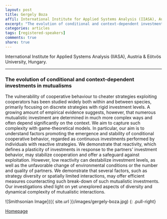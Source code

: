 ```yaml
---
layout: post
title: Gergely Boza
affil: International Institute for Applied Systems Analysis (IIASA), Austria & Eötvös University, Hungary.
excerpt: "The evolution of conditional and context-dependent investments in mutualisms"
categories: articles
tags: [registered-speakers]
comments: true
share: true
---
```


International Institute for Applied Systems Analysis (IIASA), Austria & Eötvös University, Hungary.

---

### The evolution of conditional and context-dependent investments in mutualisms

The vulnerability of cooperative behaviour to cheater strategies exploiting cooperators has been studied widely both within and between species, primarily focusing on discrete strategies with rigid investment levels. A growing amount of empirical evidence suggests, however, that numerous mutualistic investment are determined in much more complex ways and often depend significantly on the context. We aim to capture such complexity with game-theoretical models. In particular, our aim is to understand factors promoting the emergence and stability of conditional cooperative behavior, regarded as continuous investments performed by individuals with reactive strategies. We demonstrate that reactivity, which defines a plasticity of investments in response to the partners' investment behavior, may stabilize cooperation and offer a safeguard against exploitation. However, low reactivity can destabilize investment levels, as well as the unfavorable change of environmental conditions or the number and quality of partners. We demonstrate that several factors, such as strategy diversity or spatially limited interactions, may offer efficient measures counteracting such break-down of such mutualistic investments. Our investigations shed light on yet unexplored aspects of diversity and dynamical complexity of mutualistic interactions.

![Smithsonian Image]({{ site.url }}/images/gergely-boza.jpg)
{: .pull-right}

<!-- *This is emphasized*. Donec faucibus. Nunc iaculis suscipit dui. 53 = 125. Water is H<sub>2</sub>O. Nam sit amet sem. Aliquam libero nisi, imperdiet at, tincidunt nec, gravida vehicula, nisl. The New York Times <cite>(That’s a citation)</cite>. <u>Underline</u>. Maecenas ornare tortor. Donec sed tellus eget sapien fringilla nonummy. Mauris a ante. Suspendisse quam sem, consequat at, commodo vitae, feugiat in, nunc. Morbi imperdiet augue quis tellus.

HTML and <abbr title="cascading stylesheets">CSS<abbr> are our tools. Mauris a ante. Suspendisse quam sem, consequat at, commodo vitae, feugiat in, nunc. Morbi imperdiet augue quis tellus. Praesent mattis, massa quis luctus fermentum, turpis mi volutpat justo, eu volutpat enim diam eget metus.


## Buttons -->

<div markdown="0"><a href="http://www.iiasa.ac.at/staff/staff.php?type=auto&visibility=visible&search=true&login=boza" class="btn">Homepage</a></div>
